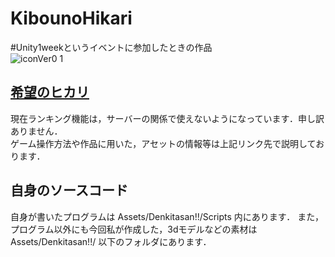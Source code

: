 # KibounoHikari
#Unity1weekというイベントに参加したときの作品  
![iconVer0 1](https://user-images.githubusercontent.com/53263220/106232935-a15f4c80-6238-11eb-93ef-95b9fe3da163.png)

## [希望のヒカリ](https://unityroom.com/games/kibou-no-hikari)
現在ランキング機能は，サーバーの関係で使えないようになっています．申し訳ありません．  
ゲーム操作方法や作品に用いた，アセットの情報等は上記リンク先で説明しております．

## 自身のソースコード
自身が書いたプログラムは Assets/Denkitasan!!/Scripts 内にあります．
また，プログラム以外にも今回私が作成した，3dモデルなどの素材は Assets/Denkitasan!!/ 以下のフォルダにあります．
